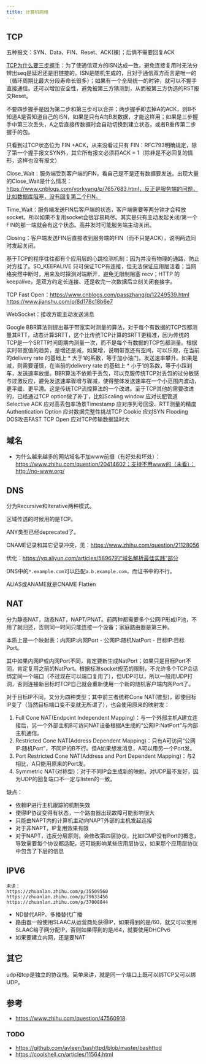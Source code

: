 ```yaml
---
title: 计算机网络
---
```


TCP
---

五种报文：SYN、Data、FIN、Reset、ACK(裸)；后俩不需要回复ACK

[TCP为什么要三步握手](https://www.zhihu.com/question/24853633)：为了使通信双方的ISN达成一致，避免连接复用时无法分辨出seq是延迟还是旧链接的。ISN是随机生成的，且对于通信双方而言是唯一的（循环周期比最大分段寿命长很多）；如果有一个全局统一的时钟，就可以不握手直接通信。还可以增加安全性，避免被第三方猜测到，从而被第三方伪造的RST报文Reset。

不要四步握手是因为第二步和第三步可以合并；两步握手即去掉A的ACK，则B不知道A是否知道自己的ISN，如果是只有A向B发数据，才能这样用；如果是三步握手中第三次丢失，A之后直接传数据时会自动切换到建立状态，或者B重传第二步握手的包。

只看到过TCP状态位为 FIN +ACK，从来没看过只有 FIN：RFC793明确规定，除了第一个握手报文SYN外，其它所有报文必须将ACK = 1（除非是不必回复的情形，这样也没有报文）

Close_Wait：服务端受到客户端的FIN，看自己是不是还有数据要发送。出现大量的Close_Wait是什么情况：https://www.cnblogs.com/yorkyang/p/7657683.html，反正是服务端的问题，比如数据库阻塞，没有回复第二个FIN。

Time_Wait：服务端发送FIN后客户端的状态，客户端需要等两分钟才会释放socket。所以如果不复用socket会很容易耗尽。其实是只有主动发起关闭/第一个FIN的那一端就会有这个状态。高并发时可能服务端主动关闭。

Closing：客户端发送FIN后直接收到服务端的FIN（而不只是ACK），说明两边同时发起关闭。

基于TCP的程序往往都有个应用层的心跳检测机制：因为并没有物理的通路，防止对方挂了。SO_KEEPALIVE 只可保证TCP有连接，但无法保证应用层活着；当网络突然中断时，用来及时探测对端断开，避免无限制阻塞 recv；HTTP 的 keepalive，是双方约定长连接、还是收完一次数据后立刻关闭套接字。

TCP Fast Open：https://www.cnblogs.com/passzhang/p/12249539.html https://www.jianshu.com/p/8d178c18b6e7

WebSocket：接收方能主动发送消息

Google BBR算法则提出基于带宽实时测量的算法，对于每个有数据的TCP包都测量其RTT，动态计算SRTT，这个比传统TCP计算的SRTT更精准，因为传统的TCP是一个SRTT时间周期内测量一次，而不是每个有数据的TCP包都测量。根据实时带宽值的趋势，是增还是减，如果增，说明带宽还有空间，可以乐观，在当前的delivery rate 的基础上 * 大于1的系数，等于加小油门，发送速率攀升。如果是减，则需要谨慎，在当前的delivery rate 的基础上 * 小于1的系数，等于小踩刹车，发送速率放缓。BBR算法不依赖于丢包，可以克服传统TCP对丢包的过分敏感与过激反应，避免发送速率骤增与骤减，使得整体发送速率在一个小范围内波动，更平缓、更平滑。这是传统TCP流控算法的一个改进。至于TCP其他的需要改进的，已经通过TCP option做了补丁，比如Scaling window 应对长肥管道Selective ACK 应对高丢包率场景Timestamp 应对序列号回滚、RTT测量的精度Authentication Option 应对数据完整性挑战TCP Cookie 应对SYN Flooding DOS攻击FAST TCP Open 应对TCP传输数据延时大

域名
----

* 为什么越来越多的网站域名不加www前缀（有好处和坏处）：https://www.zhihu.com/question/20414602；支持不用www的（未看）：http://no-www.org/

DNS
---

分为Recursive和Iterative两种模式。

区域传送的时候用的是TCP。

ANY类型已经deprecated了。

CNAME记录和其它记录冲突，见：https://www.zhihu.com/question/21128056

优化：https://yq.aliyun.com/articles/58967的“域名解析最佳实践”部分

DNS中的`*.example.com`可以匹配`a.b.example.com`，而证书中的不行。

ALIAS或ANAME就是CNAME Flatten

NAT
---

分为静态NAT，动态NAT，NAPT/PNAT。前两种都需要多个公网IP形成IP池，不用了就归还，否则同一时间只能连接一个设备；家庭路由器是第三种。

本质上是一个映射表：内网IP:内网Port - 公网IP:随机NatPort - 目标IP:目标Port。

其中如果内网IP或内网Port不同，肯定要新生成NatPort；如果只是目标Port不同，肯定复用之前的NatPort。根据标准socket规范的限制，不允许多个TCP会话绑定同一个端口（不过现在可以端口复用了），但UDP可以，所以一般用UDP打洞，否则连接新目标时TCP自己就会重新使用一个新的随机客户端内网Port了。

对于目标IP不同，又分为四种类型；其中前三者统称Cone NAT(锥型)，即使目标IP变了（当然目标端口变不变就无所谓了），也会使用原来的映射发：

1. Full Cone NAT(Endpoint Independent Mapping)：与一个外部主机A建立连接后，另一个外部主机B可访问NAT设备根据A生成的“公网IP:NatPort”与内部主机通信。
2. Restricted Cone NAT(Address Dependent Mapping)：只有A可访问“公网IP:随机Port”，不同IP的B不行。但A如果想发消息，A可以用另一个Port发。
3. Port Restricted Cone NAT(Address and Port Dependent Mapping)：与2相比，A只能用原来的Port发。
4. Symmetric NAT(对称型)：对于不同IP会生成新的映射。对UDP最不友好，因为UDP的回复端口不一定与listen的一致。

缺点：

* 依赖IP进行主机跟踪的机制失效
* 使得IP协议变得有状态，一个路由器出现故障可能影响很大
* 只能由NAPT内的计算机主动向NAPT外部的主机发起连接
* 对于非NAPT，IP复用效果有限
* 对于NAPT，违反分层原则，会修改第四层协议，比如ICMP没有Port的概念，导致需要每个协议都适配，还可能影响某些应用层协议，如果那个应用层协议中包含了下层的信息

IPV6
----

```
未读：
https://zhuanlan.zhihu.com/p/35509560
https://zhuanlan.zhihu.com/p/79633456
https://zhuanlan.zhihu.com/p/37008844
```

* ND替代ARP、多播替代广播
* 路由器一般使用SLAAC从运营商处获得IP，如果得到的是/60，就又可以使用SLAAC给子网分配IP，否则如果得到的是/64，就要使用DHCPv6
* 如果要建立内网，还是要NAT

其它
----

udp和tcp是独立的协议栈。简单来讲，就是同一个端口上既可以绑TCP又可以绑UDP。

## 参考

* https://www.zhihu.com/question/47560918

### TODO

* https://github.com/avleen/bashttpd/blob/master/bashttpd
* https://coolshell.cn/articles/11564.html
